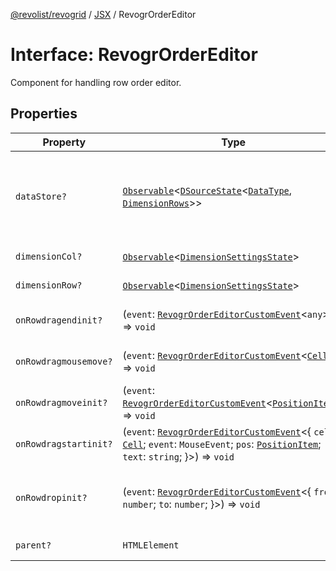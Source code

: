 [@revolist/revogrid](README.md) / [JSX](Namespace.JSX.md) / RevogrOrderEditor

# Interface: RevogrOrderEditor

Component for handling row order editor.

## Properties

| Property | Type | Description | Defined in |
| ------ | ------ | ------ | ------ |
| `dataStore?` | [`Observable`](TypeAlias.Observable.md)\<[`DSourceState`](TypeAlias.DSourceState.md)\<[`DataType`](TypeAlias.DataType.md), [`DimensionRows`](TypeAlias.DimensionRows.md)\>\> | Static stores, not expected to change during component lifetime | [src/components.d.ts:1842](https://github.com/revolist/revogrid/blob/8213d73a71275549be4832f9fff99c2dcf82fa2e/src/components.d.ts#L1842) |
| `dimensionCol?` | [`Observable`](TypeAlias.Observable.md)\<[`DimensionSettingsState`](Interface.DimensionSettingsState.md)\> | Dimension settings X | [src/components.d.ts:1846](https://github.com/revolist/revogrid/blob/8213d73a71275549be4832f9fff99c2dcf82fa2e/src/components.d.ts#L1846) |
| `dimensionRow?` | [`Observable`](TypeAlias.Observable.md)\<[`DimensionSettingsState`](Interface.DimensionSettingsState.md)\> | Dimension settings Y | [src/components.d.ts:1850](https://github.com/revolist/revogrid/blob/8213d73a71275549be4832f9fff99c2dcf82fa2e/src/components.d.ts#L1850) |
| `onRowdragendinit?` | (`event`: [`RevogrOrderEditorCustomEvent`](Interface.RevogrOrderEditorCustomEvent.md)\<`any`\>) => `void` | Row drag ended started | [src/components.d.ts:1854](https://github.com/revolist/revogrid/blob/8213d73a71275549be4832f9fff99c2dcf82fa2e/src/components.d.ts#L1854) |
| `onRowdragmousemove?` | (`event`: [`RevogrOrderEditorCustomEvent`](Interface.RevogrOrderEditorCustomEvent.md)\<[`Cell`](Interface.Cell.md)\>) => `void` | Row mouse move started | [src/components.d.ts:1858](https://github.com/revolist/revogrid/blob/8213d73a71275549be4832f9fff99c2dcf82fa2e/src/components.d.ts#L1858) |
| `onRowdragmoveinit?` | (`event`: [`RevogrOrderEditorCustomEvent`](Interface.RevogrOrderEditorCustomEvent.md)\<[`PositionItem`](Interface.PositionItem.md)\>) => `void` | Row move started | [src/components.d.ts:1862](https://github.com/revolist/revogrid/blob/8213d73a71275549be4832f9fff99c2dcf82fa2e/src/components.d.ts#L1862) |
| `onRowdragstartinit?` | (`event`: [`RevogrOrderEditorCustomEvent`](Interface.RevogrOrderEditorCustomEvent.md)\<\{ `cell`: [`Cell`](Interface.Cell.md); `event`: `MouseEvent`; `pos`: [`PositionItem`](Interface.PositionItem.md); `text`: `string`; \}\>) => `void` | Row drag started | [src/components.d.ts:1866](https://github.com/revolist/revogrid/blob/8213d73a71275549be4832f9fff99c2dcf82fa2e/src/components.d.ts#L1866) |
| `onRowdropinit?` | (`event`: [`RevogrOrderEditorCustomEvent`](Interface.RevogrOrderEditorCustomEvent.md)\<\{ `from`: `number`; `to`: `number`; \}\>) => `void` | Row dragged, new range ready to be applied | [src/components.d.ts:1875](https://github.com/revolist/revogrid/blob/8213d73a71275549be4832f9fff99c2dcf82fa2e/src/components.d.ts#L1875) |
| `parent?` | `HTMLElement` | Parent element | [src/components.d.ts:1882](https://github.com/revolist/revogrid/blob/8213d73a71275549be4832f9fff99c2dcf82fa2e/src/components.d.ts#L1882) |
